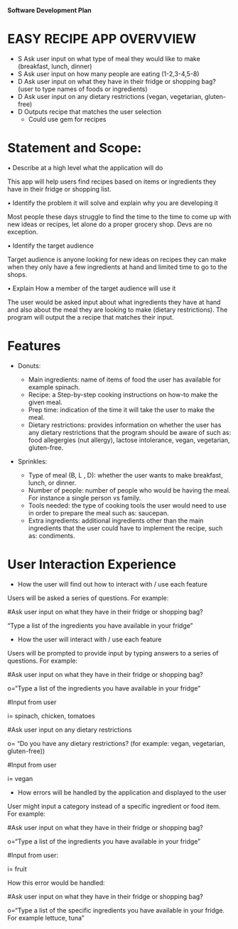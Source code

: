 **Software Development Plan** 


# EASY RECIPE APP OVERVVIEW 
- S Ask user input on what type of meal they would like to make (breakfast, lunch, dinner)
- S	Ask user input on how many people are eating (1-2,3-4,5-8)
- D	Ask user input on what they have in their fridge or shopping bag? (user to type names of foods or ingredients)
- D	Ask user input on any dietary restrictions (vegan, vegetarian, gluten-free)
- D	Outputs recipe that matches the user selection 
	- Could use gem for recipes 

# Statement and Scope: 
•	Describe at a high level what the application will do

This app will help users find recipes based on items or ingredients they have in their fridge or shopping list. 

•	Identify the problem it will solve and explain why you are developing it

Most people these days struggle to find the time to the time to come up with new ideas or recipes, let alone do a proper grocery shop. Devs are no exception. 

•	Identify the target audience 

Target audience is anyone looking for new ideas on recipes they can make when they only have a few ingredients at hand and limited time to go to the shops. 

•	Explain How a member of the target audience will use it

The user would be asked input about what ingredients they have at hand and also about the meal they are looking to make (dietary restrictions). The program will output the a recipe that matches their input. 

# Features
- Donuts: 
    - Main ingredients: name of items of food the user has available for example spinach. 
    - Recipe: a Step-by-step cooking instructions on how-to make the given meal.
    - Prep time: indication of the time it will take the user to make the meal.
    - Dietary restrictions: provides information on whether the user has any dietary restrictions that the program should be aware of such as: food allegergies (nut allergy), lactose intolerance, vegan, vegetarian, gluten-free.

- Sprinkles: 
    - Type of meal (B, L , D): whether the user wants to make breakfast, lunch, or dinner.
    - Number of people: number of people who would be having the meal. For instance a single person vs family.
    - Tools needed: the type of cooking tools the user would need to use in order to prepare the meal such as: saucepan. 
    - Extra ingredients: additional ingredients other than the main ingredients that the user could have to implement the recipe, such as: condiments. 

# User Interaction Experience 
- How the user will find out how to interact with / use each feature

Users will be asked a series of questions. For example: 

#Ask user input on what they have in their fridge or shopping bag? 

“Type a list of the ingredients you have available in your fridge”

- How the user will interact with / use each feature

Users will be prompted to provide input by typing answers to a series of questions. For example: 

#Ask user input on what they have in their fridge or shopping bag? 

o=“Type a list of the ingredients you have available in your fridge”

#Input from user

i= spinach, chicken, tomatoes

#Ask user input on any dietary restrictions 

o= “Do you have any dietary restrictions? (for example: vegan, vegetarian, gluten-free))

#Input from user 

i= vegan 

- How errors will be handled by the application and displayed to the user

User might input a category instead of a specific ingredient or food item. For example: 

#Ask user input on what they have in their fridge or shopping bag? 

o=“Type a list of the ingredients you have available in your fridge”

#Input from user: 

i= fruit 

How this error would be handled: 

#Ask user input on what they have in their fridge or shopping bag? 

o=“Type a list of the specific ingredients you have available in your fridge. For example lettuce, tuna” 



